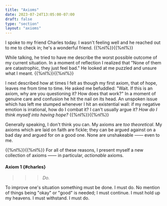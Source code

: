 ```yaml
---
title: "Axioms"
date: 2023-07-24T13:05:00-07:00
draft: false
type: "section"
layout: "axioms"
---
```



I spoke to my friend Charles today. 
I wasn't feeling well and he reached out to me to check in; he's a wonderful friend.
{{%nl%}}{{%nl%}}

While talking, he tried to have me describe the worst possible outcome of my current situation.
In a moment of reflection I realized that "None of them are catastrophic, they just feel bad."
He looked at me puzzled and unsure what I meant.
{{%nl%}}{{%nl%}}

I next described how at times I felt as though my first axiom, that of hope, leaves me from time to time.
He asked me befuddled: "Wait. If this is an axiom, why are you questioning it? How does that work?"
In a moment of genuine care and confusion he hit the nail on its head.
An unspoken issue which has left me stumped whenever I hit an existential wall: if my negative emotion is irrational, how do I combat it? I can't usually argue it? _How do I think myself into having hope?_
{{%nl%}}{{%nl%}}

Generally speaking, I don't think you can. 
My axioms are _too theoretical_. 
My axioms which are laid on faith are fickle; they can be argued against on a bad day and argued for on a good one. 
None are unshakeable —— even to me.

{{%nl%}}{{%nl%}}
For all of these reasons, I present myself a new collection of axioms —— in particular, _actionable_ axioms.


#### Axiom 1 {#charles}
>>> _Do._

To improve one's situation something must be done.
I must do. 
No mention of things being "okay" or "good" is needed; I must continue.
I must hold up my heavens.
I must withstand.
I must do.







<!-- ### Before March 17th, 2025. -->
<!---->
<!-- How does one live?  -->
<!-- How must I live? -->
<!-- I am not certain of this. -->
<!-- There are no unshakeable axioms in my life but there are some suppositions which allow me to live a life I find enjoyable. -->
<!-- This is to say: what I describe may not be for everyone, but it is for me. -->
<!-- {{%nl%}}{{%nl%}} -->
<!---->
<!-- A new addition to these axioms will be those of interest to interpersonal relationships.  -->
<!-- Reflecting on this now, I feel I have well-addressed rules for my conduct with _myself_, but not with _others_.  -->
<!-- And, being someone who loves social interaction, I've thought about this a lot. -->
<!---->
<!-- ### Intrapersonal -->
<!-- #### Axiom I.1 {#okay} -->
<!-- >>> _It will be okay._ -->
<!-- {{%nl%}} -->
<!-- I don't know what okay will mean in say a year, or even a week from now, but I know that I will know on that day itself. I can't predict a priori what my life will be like, but I may live it and decide in any moment of introspection. Regardless of what this definition may be, I know that I can endure. I know that I can persevere. I know I can. I can. -->
<!---->
<!-- #### Axiom I.2 {#atlas} -->
<!-- >>> _I am my world's Atlas._ -->
<!-- {{%nl%}} -->
<!-- I must lift the weight of my world. My hands may falter, my knees may buckle, but I cannot yield---I must not yield. This is not to say that I must suffer, or succeed, alone. This is to point out that I am the crux of every action in my life. I aim the executer of thoughts. I am the executer of my actions. I am the principle bearer of the burden of my life---in all its successes and failures. -->
<!---->
<!-- #### Axiom I.3 {#restraint} -->
<!-- >>> _There is no freedom without restraint._ -->
<!-- {{%nl%}} -->
<!-- Given infinite choices, it is a priori impossible to decide what to do. If I am able to do anything, I will do nothing. Realizing this for myself, I saw that if I am act in any sense, I must constrain myself. I must limit choice my choices to make choices.  -->
<!---->
<!-- #### Axiom I.4 {#meaningful} -->
<!-- >>> _I must find my own life meaningful._ -->
<!-- {{%nl%}} -->
<!-- I say something is meaningful if it is something that requires determination, persistence, creativity, or anything I feel even a slight pride in.  -->
<!---->
<!-- #### Axiom I.5 {#purposefulness} -->
<!-- >>> _I must act with purpose._ -->
<!-- {{%nl%}} -->
<!-- A life cannot be meaningful if never lived with intent and purpose. -->
<!-- However, I further choose to live _every moment_ with intent and purpose.  -->
<!-- Relaxing is fine -- with purpose. -->
<!-- Working is fine -- with purpose. -->
<!-- Living is fine -- with purpose. -->
<!-- There is no less that I may do. -->
<!---->
<!-- #### Axiom I.6 {#mundane} -->
<!-- >>> _The mundane can be beautiful._ -->
<!---->
<!---->
<!---->
<!-- ### Interpersonal -->
<!---->
<!-- #### Axiom II.1 {#golden} -->
<!-- >>> _Treat others how you want to be treated._  -->
<!-- {{%nl%}} -->
<!-- I can read no minds but my own, yet I must act, so I must empathize. -->
